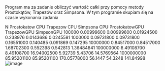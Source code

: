Program ma za zadanie obliczyć wartość całki przy pomocy metody Prostokątów, Trapezów oraz Simpsona. W tym programie skupiam się na czasie wykonania zadania

N	Prostokatow CPU	Trapezow CPU	Simpsona CPU	ProstokatowGPU	TrapezowGPU	SimpsonGPU
100000	0.00999600 	0.00999600 	0.01924500 	0.238976	0.0143686	0.0245581
1000000	0.09731800 	0.09731800 	0.16551000 	0.140485	0.091869	0.147295
10000000	0.84517000 	0.84517000 	1.68702300 	0.552398	0.542813	1.36484841
100000000	8.49108700 	8.49108700 	16.94002500 	5.92739 	5.43706 	14.5769564
1000000000	85.95201100 	85.95201100 	170.05778000 	56.1447 	54.3248 	141.84998
![image](https://user-images.githubusercontent.com/80325475/150026182-68d27746-29fc-43ed-91e3-3301fe26f431.png)

